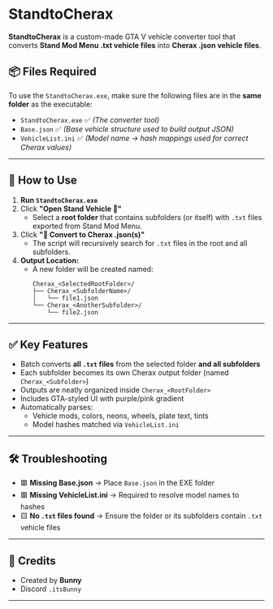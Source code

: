 # StandtoCherax

**StandtoCherax** is a custom-made GTA V vehicle converter tool that converts **Stand Mod Menu .txt vehicle files** into **Cherax .json vehicle files**.

## 📦 Files Required

To use the `StandtoCherax.exe`, make sure the following files are in the **same folder** as the executable:

- `StandtoCherax.exe` ✅ *(The converter tool)*
- `Base.json` ✅ *(Base vehicle structure used to build output JSON)*
- `VehicleList.ini` ✅ *(Model name → hash mappings used for correct Cherax values)*

---

## 🚀 How to Use

1. **Run `StandtoCherax.exe`**
2. Click **"Open Stand Vehicle 📂"**
   - Select a **root folder** that contains subfolders (or itself) with `.txt` files exported from Stand Mod Menu.
3. Click **"🚀 Convert to Cherax .json(s)"**
   - The script will recursively search for `.txt` files in the root and all subfolders.
4. **Output Location:**
   - A new folder will be created named:  
     ```
     Cherax_<SelectedRootFolder>/
     ├── Cherax_<SubfolderName>/
     │   └── file1.json
     └── Cherax_<AnotherSubfolder>/
         └── file2.json
     ```

---

## ✅ Key Features

- Batch converts **all `.txt` files** from the selected folder **and all subfolders**
- Each subfolder becomes its own Cherax output folder (named `Cherax_<Subfolder>`)
- Outputs are neatly organized inside `Cherax_<RootFolder>`
- Includes GTA-styled UI with purple/pink gradient
- Automatically parses:
  - Vehicle mods, colors, neons, wheels, plate text, tints
  - Model hashes matched via `VehicleList.ini`

---

## 🛠 Troubleshooting

- 🟥 **Missing Base.json** → Place `Base.json` in the EXE folder
- 🟥 **Missing VehicleList.ini** → Required to resolve model names to hashes
- 🟨 **No `.txt` files found** → Ensure the folder or its subfolders contain `.txt` vehicle files

---

## 💬 Credits

- Created by **Bunny**  
- Discord `.itsBunny`

---

